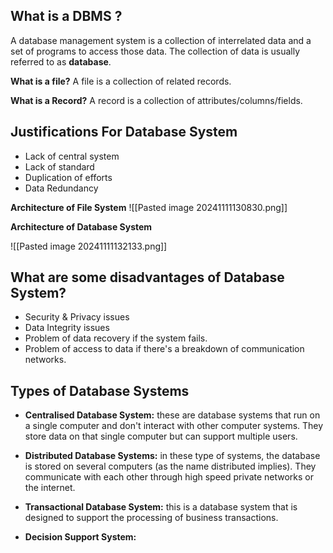 ## What is a DBMS ?
A database management system is a collection of interrelated data and a set of programs to access those data. The collection of data is usually referred to as **database**.

**What is a file?**
A file is a collection of related records.

**What is a Record?**
A record is a collection of attributes/columns/fields.

## Justifications For Database System
- Lack of central system
- Lack of standard
- Duplication of efforts
- Data Redundancy

**Architecture of File System**
![[Pasted image 20241111130830.png]]


**Architecture of Database System**

![[Pasted image 20241111132133.png]]
## What are some disadvantages of Database System?
- Security & Privacy issues
- Data Integrity issues
- Problem of data recovery if the system fails.
- Problem of access to data if there's a breakdown of communication networks.

## Types of Database Systems
- **Centralised Database System:** these are database systems that run on a single computer and don't interact with other computer systems. They store data on that single computer but can support multiple users.

- **Distributed Database Systems:** in these type of systems, the database is stored on several computers (as the name distributed implies). They communicate with each other through high speed private networks or the internet.

- **Transactional Database System:** this is a database system that is designed to support the processing of business transactions.

- **Decision Support System:**  